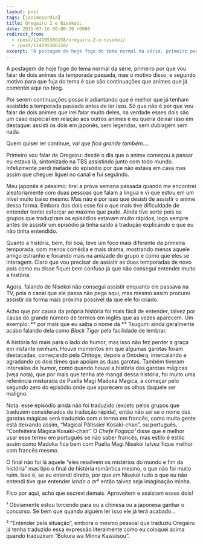```yaml
---
layout: post
tags: [1animepordia]
title: Oregairu 2 e Nisekoi:
date: 2015-07-16 00:00:39 +0000
redirect_from:
  - /post/124195386158/oregairu-2-e-nisekoi/
  - /post/124195386158/
excerpt: "A postagem de hoje foge do tema normal da série, primeiro por que vou falar de dois animes da temporada passada, mas o motivo disso, e segundo motivo para que fuja do tema é que são continuações que animes que já comentei aqui no blog."
---
```


A postagem de hoje foge do tema normal da série, primeiro por que vou
falar de dois animes da temporada passada, mas o motivo disso, e segundo
motivo para que fuja do tema é que são continuações que animes que já
comentei aqui no blog.

Por serem continuações posso ir adiantando que é melhor que já tenham
assistido a temporada passada antes de ler isso. Só que não é por que
vou falar de dois animes que irei falar muito deles, na verdade esses
dois são um caso especial em relação aos outros animes e eu queria
deixar isso em destaque: assisti os dois em japonês, sem legendas, sem
dublagem sem nada.

Quem quiser ler continue, *vai que fica grande também*….

<!-- more -->

Primeiro vou falar de Oregairu: desde o dia que o anime começou a passar
eu estava lá, sintonizado na TBS assistindo junto com todo mundo.
Infelizmente perdi metade do episódio por que não estava em casa mas
assim que cheguei liguei no canal e fui seguindo.

Meu japonês é péssimo: tirei a prova semana passada quando me encontrei
aleatoriamente com duas pessoas que falam a língua e vi que estou em um
nível muito baixo mesmo. Mas não é por isso que desisti de assistir o
anime dessa forma. Embora dos dois esse foi o que mais tive dificuldade
de entender tentei esforçar ao máximo que pude. Ainda tive sorte pois os
grupos que traduziram os episódios estavam muito rápidos, logo sempre
antes de assistir um episódio já tinha saído a tradução explicando o que
eu não tinha entendido.

Quanto a história, bem, foi boa, teve um foco mais diferente da primeira
temporada, com menos comédia e mais drama, mostrando menos aquele amigo
estranho e focando mais na amizade do grupo e como que eles se
interagem. Claro que vou precisar de assistir as duas temporadas de novo
pois como eu disse fiquei bem confuso já que não consegui entender muito
a história.

Agora, falando de Nisekoi não consegui assistir enquanto ele passava na
TV, pois o canal que ele passa não pega aqui, mas mesmo assim procurei
assistir da forma mais próxima possível da que ele foi criado.

Acho que por causa da própria história foi mais fácil de entender,
talvez por causa do grande número de termos em inglês que as vezes
aparecem. Um exemplo: ** por mais que eu saiba o nome da ** Tsugumi
ainda geralmente acabo falando dela como *Black Tiger* pela facilidade
de lembrar.

A história foi mais para o lado do humor, mas isso não fez perder a
graça em instante nenhum. Houve momentos em que algumas garotas foram
destacadas, começando pela Chitoge, depois a Onodera, intercalando e
agradando os dois times que apoiam as duas garotas. Também tiveram
intervalos de humor, como quando houve a história das garotas mágicas
(veja nota), que por mais que tenha até mangá dessa história, foi muito
uma referência misturada de Puella Magi Madoka Magica, a começar pelo
segundo zero do episódio onde que aparecem os olhos daquele ser
maligno.

Nota: esse episódio ainda não foi traduzido (exceto pelos grupos que
traduzem considerados de tradução rápida), então não sei se o nome das
garotas mágicas será traduzido com o termo em francês, como muita gente
está deixando assim, “Magical Pâtissier Kosaki-chan”, ou português,
“Confeiteira Mágica Kosaki-chan”. O *Chefe Fogaça¹* disse que é melhor
usar esse termo em português se não saber francês, mas estilo é estilo
assim como Madoka fica bem com Puella Magi Nisekoi talvez fique melhor
com francês mesmo.

O final não foi lá aquele “eles resolvem os mistérios do mundo e fim da
história” mas tipo o final de história romântica mesmo, o que não foi
muito ruim. Isso é, se eu entendi direito, por que em Nisekoi tudo o que
eu não entendi tive que entender *lendo o ar*² então talvez seja
imaginação minha.

Fico por aqui, acho que escrevi demais. Aproveitem e assistam esses
dois!

¹ Obviamente estou torcendo para ou a chinesa ou a japonesa ganhar o
concurso. Se bem que quando alguém ler isso ele já terá acabado…

² “Entender pela situação”, embora o mesmo pessoal que traduziu Oregairu
já tenha traduzido essa expressão literalmente como eu coloquei acima
quando traduziram “Bokura wa Minna Kawaisou”.


